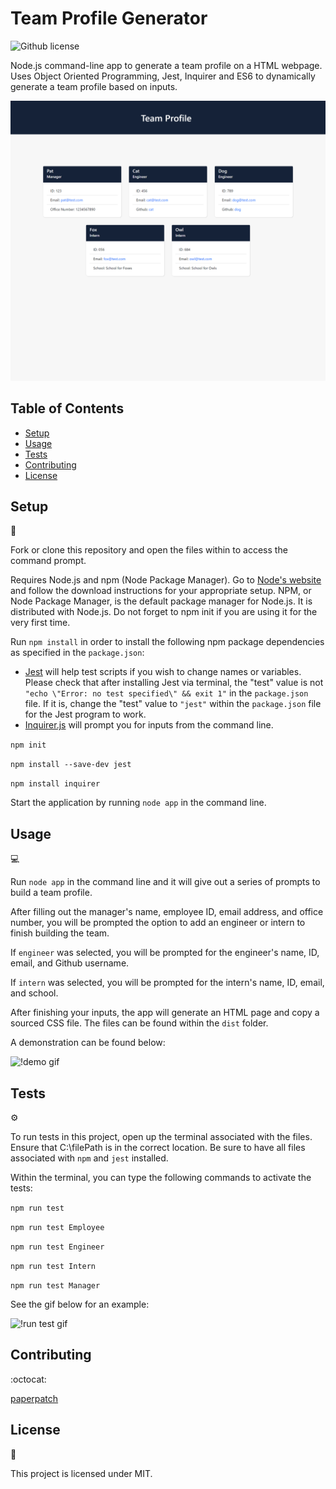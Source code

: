 # Team Profile Generator
![Github license](http://img.shields.io/badge/license-MIT-blue.svg)

Node.js command-line app to generate a team profile on a HTML webpage. Uses Object Oriented Programming, Jest, Inquirer and ES6 to dynamically generate a team profile based on inputs.

![!team profile screenshot](./assets/images/team_profile_screenshot.png)

## Table of Contents

* [Setup](#setup)
* [Usage](#usage)
* [Tests](#tests)
* [Contributing](#contributing)
* [License](#license)

## Setup
:floppy_disk:

Fork or clone this repository and open the files within to access the command prompt.

Requires Node.js and npm (Node Package Manager). Go to [Node's website](https://nodejs.org/en/) and follow the download instructions for your appropriate setup. NPM, or Node Package Manager, is the default package manager for Node.js. It is distributed with Node.js. Do not forget to npm init if you are using it for the very first time.

Run `npm install` in order to install the following npm package dependencies as specified in the `package.json`:
- [Jest](https://jestjs.io/) will help test scripts if you wish to change names or variables. Please check that after installing Jest via terminal, the "test" value is not `"echo \"Error: no test specified\" && exit 1"` in the `package.json` file. If it is, change the "test" value to `"jest"` within the `package.json` file for the Jest program to work.
- [Inquirer.js](https://www.npmjs.com/package/inquirer) will prompt you for inputs from the command line.

`npm init`

`npm install --save-dev jest`

`npm install inquirer`

Start the application by running `node app` in the command line.

## Usage

:computer:

Run `node app` in the command line and it will give out a series of prompts to build a team profile.

After filling out the manager's name, employee ID, email address, and office number, you will be prompted the option to add an engineer or intern to finish building the team.

If `engineer` was selected, you will be prompted for the engineer's name, ID, email, and Github username.

If `intern` was selected, you will be prompted for the intern's name, ID, email, and school.

After finishing your inputs, the app will generate an HTML page and copy a sourced CSS file. The files can be found within the `dist` folder.

A demonstration can be found below:

![!demo gif](./assets/images/team_generator_demo.gif)

## Tests

:gear:

To run tests in this project, open up the terminal associated with the files. Ensure that C:\filePath is in the correct location. Be sure to have all files associated with `npm` and `jest` installed.

Within the terminal, you can type the following commands to activate the tests:

`npm run test`

`npm run test Employee`

`npm run test Engineer`

`npm run test Intern`

`npm run test Manager`

See the gif below for an example:

![!run test gif](./assets/images/team_profile_generator_run_test.gif)


## Contributing

:octocat:

[paperpatch](https://github.com/paperpatch)

## License

:receipt:

This project is licensed under MIT.